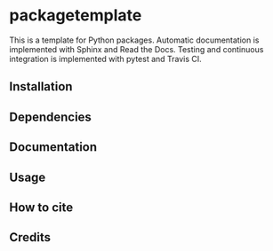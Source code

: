 # packagetemplate
This is a template for Python packages.
Automatic documentation is implemented with Sphinx and Read the Docs.
Testing and continuous integration is implemented with pytest and Travis CI.

## Installation

## Dependencies

## Documentation

## Usage

## How to cite

## Credits
